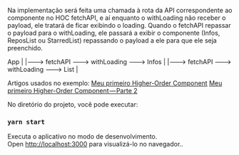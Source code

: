 Na implementação será feita uma chamada à rota da API correspondente ao componente no HOC fetchAPI, e aí enquanto o withLoading não receber o payload, ele tratará de ficar exibindo o loading. Quando o fetchAPI repassar o payload para o withLoading, ele passará a exibir o componente (Infos, ReposList ou StarredList) repassando o payload a ele para que ele seja preenchido.

App
 |
 |---> fetchAPI ---> withLoading ---> Infos
 |
 |---> fetchAPI ---> withLoading ---> List
 |
 
Artigos usados no exemplo: 
[Meu primeiro Higher-Order Component](https://medium.com/reactbrasil/meu-primeiro-higher-order-component-a376efc654a8)
[Meu primeiro Higher-Order Component — Parte 2](https://medium.com/reactbrasil/meu-primeiro-higher-order-component-parte-2-fb0ad6922a9c)

No diretório do projeto, você pode executar:

### `yarn start`

Executa o aplicativo no modo de desenvolvimento.<br>
Open [http://localhost:3000](http://localhost:3000) para visualizá-lo no navegador..
